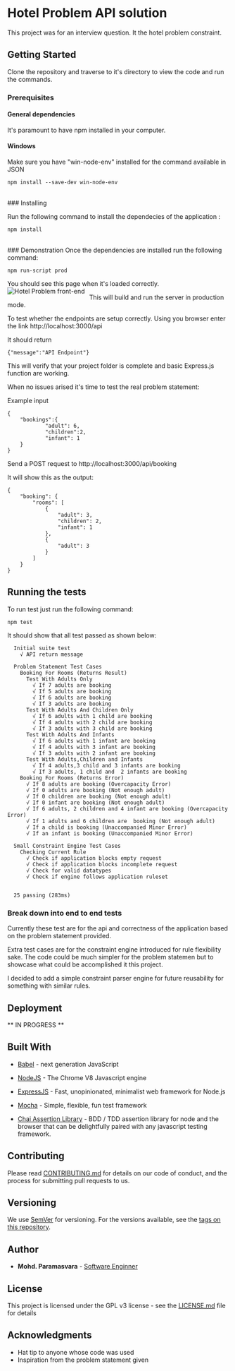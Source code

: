 # Hotel Problem API solution

This project was for an interview question. It the hotel problem constraint.

## Getting Started

Clone the repository and traverse to it's directory to view the code and
run the commands.
<br>
### Prerequisites

#### General dependencies
It's paramount to have npm installed in your computer.

#### Windows
Make sure you have "win-node-env" installed for the command available
in JSON


```
npm install --save-dev win-node-env
```
<br>
### Installing

Run the following command to install the dependecies of
the application :

```
npm install
```
<br>
### Demonstration
Once the dependencies are installed run the following command:

```
npm run-script prod
```
You should see this page when it's loaded correctly.
<img src="https://i.imgur.com/7DqyKtY.png"
     alt="Hotel Problem front-end"
     style="float: left; margin-right: 10px;" />

This will build and run the server in production mode.

To test whether the endpoints are setup correctly. Using you browser enter
the link http://localhost:3000/api

It should return 
```
{"message":"API Endpoint"}
```
This will verify that your project folder is complete and basic Express.js function are working.

When no issues arised it's time to test the real problem statement:

Example input
```
{
	"bookings":{
            "adult": 6,
            "children":2,
            "infant": 1
	}
}
```
Send a POST request to http://localhost:3000/api/booking

It will show this as the output:
```
{
    "booking": {
        "rooms": [
            {
                "adult": 3,
                "children": 2,
                "infant": 1
            },
            {
                "adult": 3
            }
        ]
    }
}
```

## Running the tests

To run test just run the following command: 
```
npm test
```

It should show that all test passed as shown below:
```
  Initial suite test
    √ API return message

  Problem Statement Test Cases
    Booking For Rooms (Returns Result)
      Test With Adults Only
        √ If 7 adults are booking
        √ If 5 adults are booking
        √ If 6 adults are booking
        √ If 3 adults are booking
      Test With Adults And Children Only
        √ If 6 adults with 1 child are booking
        √ If 4 adults with 2 child are booking
        √ If 3 adults with 3 child are booking
      Test With Adults And Infants
        √ If 6 adults with 1 infant are booking
        √ If 4 adults with 3 infant are booking
        √ If 3 adults with 2 infant are booking
      Test With Adults,Children and Infants
        √ If 4 adults,3 child and 3 infants are booking
        √ If 3 adults, 1 child and  2 infants are booking
    Booking For Rooms (Returns Error)
      √ If 8 adults are booking (Overcapacity Error)
      √ If 0 adults are booking (Not enough adult)
      √ If 0 children are booking (Not enough adult)
      √ If 0 infant are booking (Not enough adult)
      √ If 6 adults, 2 children and 4 infant are booking (Overcapacity Error)
      √ If 1 adults and 6 children are  booking (Not enough adult)
      √ If a child is booking (Unaccompanied Minor Error)
      √ If an infant is booking (Unaccompanied Minor Error)

  Small Constraint Engine Test Cases
    Checking Current Rule
      √ Check if application blocks empty request
      √ Check if application blocks incomplete request
      √ Check for valid datatypes
      √ Check if engine follows application ruleset


  25 passing (283ms)
```

### Break down into end to end tests

Currently these test are for the api and correctness of
the application based on the problem statement provided.

Extra test cases are for the constraint engine introduced for
rule flexibility sake. The code could be much simpler for the problem 
statemen but to showcase what could be accomplished it this project.

I decided to add a simple constraint parser engine for future reusability for something with similar rules.

## Deployment

** IN PROGRESS **

## Built With

* [Babel](https://babeljs.io/) - next generation JavaScript
* [NodeJS](https://nodejs.org/en/) - The Chrome V8 Javascript engine
* [ExpressJS](https://expressjs.com/) - Fast, unopinionated, minimalist web framework for Node.js

* [Mocha](https://mochajs.org/) - Simple, flexible, fun test framework
* [Chai Assertion Library](https://www.chaijs.com/) - BDD / TDD assertion library for node and the browser that can be delightfully paired with any javascript testing framework.

## Contributing

Please read [CONTRIBUTING.md](https://gist.github.com/PurpleBooth/b24679402957c63ec426) for details on our code of conduct, and the process for submitting pull requests to us.

## Versioning

We use [SemVer](http://semver.org/) for versioning. For the versions available, see the [tags on this repository](https://github.com//tags). 

## Author

* **Mohd. Paramasvara** - [Software Enginner](http://www.mohdvara.com)


## License

This project is licensed under the GPL v3 license - see the [LICENSE.md](LICENSE.md) file for details

## Acknowledgments

* Hat tip to anyone whose code was used
* Inspiration from the problem statement given
